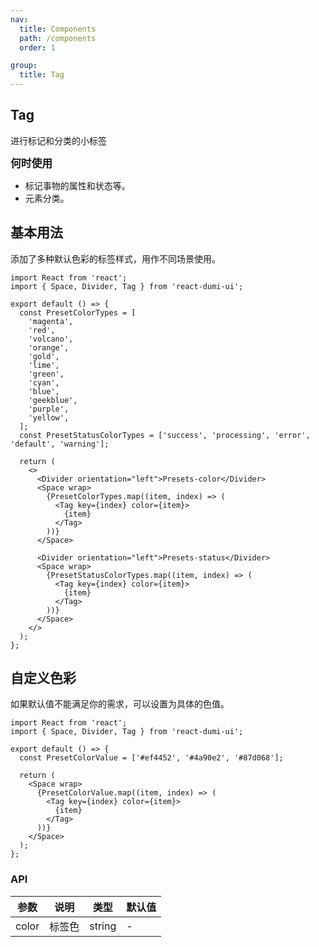 ```yaml
---
nav:
  title: Components
  path: /components
  order: 1

group:
  title: Tag
---
```


## Tag

进行标记和分类的小标签

<big>**何时使用**</big>

- 标记事物的属性和状态等。
- 元素分类。

## 基本用法

添加了多种默认色彩的标签样式，用作不同场景使用。

```tsx
import React from 'react';
import { Space, Divider, Tag } from 'react-dumi-ui';

export default () => {
  const PresetColorTypes = [
    'magenta',
    'red',
    'volcano',
    'orange',
    'gold',
    'lime',
    'green',
    'cyan',
    'blue',
    'geekblue',
    'purple',
    'yellow',
  ];
  const PresetStatusColorTypes = ['success', 'processing', 'error', 'default', 'warning'];

  return (
    <>
      <Divider orientation="left">Presets-color</Divider>
      <Space wrap>
        {PresetColorTypes.map((item, index) => (
          <Tag key={index} color={item}>
            {item}
          </Tag>
        ))}
      </Space>

      <Divider orientation="left">Presets-status</Divider>
      <Space wrap>
        {PresetStatusColorTypes.map((item, index) => (
          <Tag key={index} color={item}>
            {item}
          </Tag>
        ))}
      </Space>
    </>
  );
};
```

## 自定义色彩

如果默认值不能满足你的需求，可以设置为具体的色值。

```tsx
import React from 'react';
import { Space, Divider, Tag } from 'react-dumi-ui';

export default () => {
  const PresetColorValue = ['#ef4452', '#4a90e2', '#87d068'];

  return (
    <Space wrap>
      {PresetColorValue.map((item, index) => (
        <Tag key={index} color={item}>
          {item}
        </Tag>
      ))}
    </Space>
  );
};
```

### API

| 参数  | 说明   | 类型   | 默认值 |
| ----- | ------ | ------ | ------ |
| color | 标签色 | string | -      |
